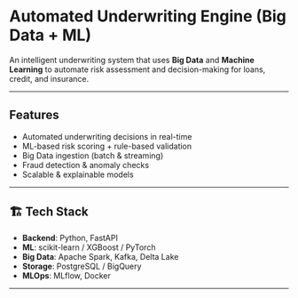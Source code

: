 # Automated Underwriting Engine (Big Data + ML)

An intelligent underwriting system that uses **Big Data** and **Machine Learning** to automate risk assessment and decision-making for loans, credit, and insurance.

---

##  Features
- Automated underwriting decisions in real-time  
- ML-based risk scoring + rule-based validation  
- Big Data ingestion (batch & streaming)  
- Fraud detection & anomaly checks  
- Scalable & explainable models  

---

## 🏗 Tech Stack
- **Backend**: Python, FastAPI  
- **ML**: scikit-learn / XGBoost / PyTorch  
- **Big Data**: Apache Spark, Kafka, Delta Lake  
- **Storage**: PostgreSQL / BigQuery  
- **MLOps**: MLflow, Docker  

---



